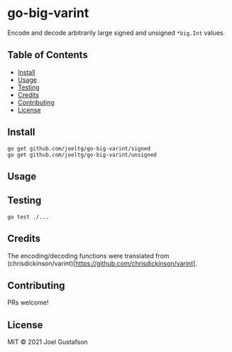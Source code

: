 # go-big-varint

Encode and decode arbitrarily large signed and unsigned `*big.Int` values.

## Table of Contents

- [Install](#install)
- [Usage](#usage)
- [Testing](#testing)
- [Credits](#credits)
- [Contributing](#contributing)
- [License](#license)

## Install

```
go get github.com/joeltg/go-big-varint/signed
go get github.com/joeltg/go-big-varint/unsigned

```

## Usage

## Testing

```
go test ./...
```

## Credits

The encoding/decoding functions were translated from (chrisdickinson/varint)[https://github.com/chrisdickinson/varint].

## Contributing

PRs welcome!

## License

MIT © 2021 Joel Gustafson
